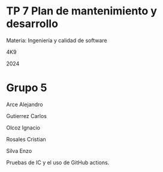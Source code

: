 # TP 7 Plan de mantenimiento y desarrollo
Materia: Ingeniería y calidad de software

4K9

2024

# Grupo 5
Arce Alejandro

Gutierrez Carlos

Olcoz Ignacio

Rosales Cristian

Silva Enzo

Pruebas de IC y el uso de GitHub actions.
